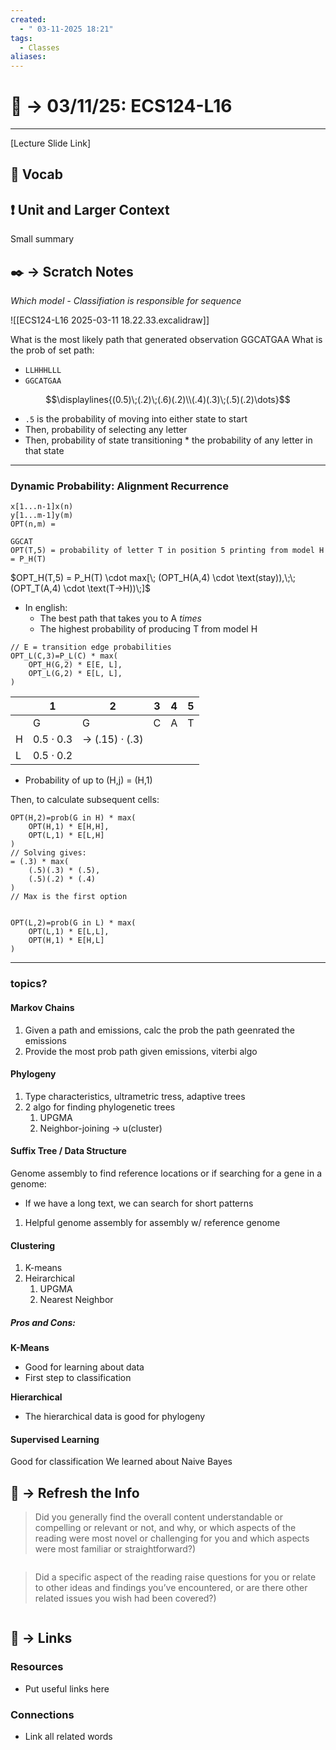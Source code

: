 ```yaml
---
created:
  - " 03-11-2025 18:21"
tags:
  - Classes
aliases:
---
```


# 📗 ->  03/11/25: ECS124-L16
---
[Lecture Slide Link]

## 🎤 Vocab



## ❗ Unit and Larger Context
Small summary




## ✒️ -> Scratch Notes
*Which model - Classifiation is responsible for sequence*

![[ECS124-L16 2025-03-11 18.22.33.excalidraw]]

What is the most likely path that generated observation GGCATGAA
What is the prob of set path:
- `LLHHHLLL`
- `GGCATGAA`

$$\displaylines{(0.5)\;(.2)\;(.6)(.2)\\(.4)(.3)\;(.5)(.2)\dots}$$
- `.5` is the probability of moving into either state to start
- Then, probability of selecting any letter
- Then, probability of state transitioning * the probability of any letter in that state

---

### Dynamic Probability: Alignment Recurrence

```
x[1...n-1]x(n)
y[1...m-1]y(m)
OPT(n,m) = 

GGCAT
OPT(T,5) = probability of letter T in position 5 printing from model H
= P_H(T)
```


$OPT_H(T,5) = P_H(T) \cdot max[\; (OPT_H(A,4) \cdot \text(stay)),\;\; (OPT_T(A,4) \cdot \text(T->H))\;]$
- In english:
	- The best path that takes you to A 
	*times*
	- The highest probability of producing T from model H

```
// E = transition edge probabilities
OPT_L(C,3)=P_L(C) * max( 
	OPT_H(G,2) * E[E, L], 
	OPT_L(G,2) * E[L, L], 
)
```



|     | 1               | 2                     | 3   | 4   | 5   |
| --- | --------------- | --------------------- | --- | --- | --- |
|     | G               | G                     | C   | A   | T   |
| H   | $0.5 \cdot 0.3$ | -> $(.15) \cdot (.3)$ |     |     |     |
| L   | $0.5 \cdot 0.2$ |                       |     |     |     |
- Probability of up to (H,j) = (H,1)

Then, to calculate subsequent cells:
```
OPT(H,2)=prob(G in H) * max(
	OPT(H,1) * E[H,H],
	OPT(L,1) * E[L,H]
)
// Solving gives:
= (.3) * max(
	(.5)(.3) * (.5),
	(.5)(.2) * (.4)
)
// Max is the first option


OPT(L,2)=prob(G in L) * max(
	OPT(L,1) * E[L,L],
	OPT(H,1) * E[H,L]
)
```



---


### topics?
#### Markov Chains
1) Given a path and emissions, calc the prob the path geenrated the emissions
2) Provide the most prob path given emissions, viterbi algo
#### Phylogeny
1) Type characteristics, ultrametric tress, adaptive trees
2) 2 algo for finding phylogenetic trees
	1) UPGMA
	2) Neighbor-joining -> u(cluster)
#### Suffix Tree / Data Structure
Genome assembly to find reference locations 
or if searching for a gene in a genome:
- If we have a long text, we can search for short patterns

1) Helpful genome assembly for assembly w/ reference genome


#### Clustering 
1) K-means
2) Heirarchical
	1) UPGMA
	2) Nearest Neighbor

##### Pros and Cons:
**K-Means**
- Good for learning about data
- First step to classification

**Hierarchical**
- The hierarchical data is good for phylogeny

#### Supervised Learning
Good for classification
We learned about Naive Bayes





## 🧪 -> Refresh the Info
> Did you generally find the overall content understandable or compelling or relevant or not, and why, or which aspects of the reading were most novel or challenging for you and which aspects were most familiar or straightforward?)  
```

```

> Did a specific aspect of the reading raise questions for you or relate to other ideas and findings you’ve encountered, or are there other related issues you wish had been covered?)
```

```




## 🔗 -> Links
### Resources
- Put useful links here


### Connections
- Link all related words
